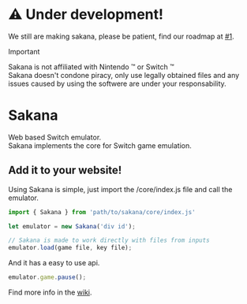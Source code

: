 # :warning: Under development!
We still are making sakana, please be patient, find our roadmap at [#1](https://github.com/sakana-rs/Sakana/issues/1).

> [!IMPORTANT]
> Sakana is not affiliated with Nintendo :tm: or Switch :tm:\
> Sakana doesn't condone piracy, only use legally obtained files and any issues caused by using the softwere are under your responsability.

# Sakana
Web based Switch emulator.\
Sakana implements the core for Switch game emulation.

## Add it to your website!
Using Sakana is simple, just import the /core/index.js file and call the emulator.
```js
import { Sakana } from 'path/to/sakana/core/index.js'

let emulator = new Sakana('div id');

// Sakana is made to work directly with files from inputs
emulator.load(game file, key file);
```
And it has a easy to use api.
```js
emulator.game.pause();
```
Find more info in the [wiki](https://sakana-rs.github.io/Docs/sakana/api).